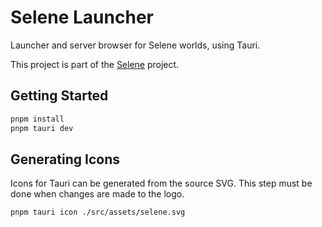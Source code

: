 # Selene Launcher

Launcher and server browser for Selene worlds, using Tauri.

This project is part of the [Selene](https://github.com/SeleneWorlds) project.

## Getting Started

```bash
pnpm install
pnpm tauri dev
```

## Generating Icons

Icons for Tauri can be generated from the source SVG. This step must be done when changes are made to the logo.

```bash
pnpm tauri icon ./src/assets/selene.svg
```